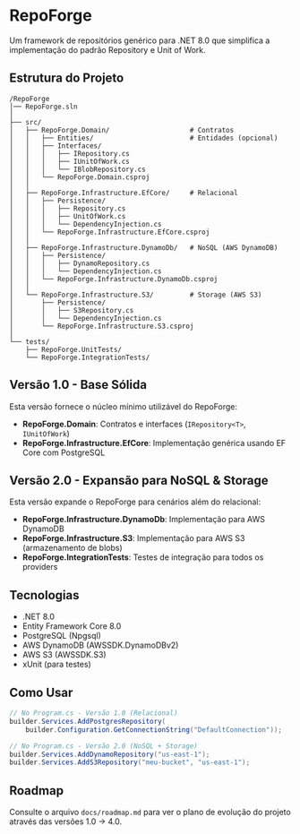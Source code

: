 # RepoForge

Um framework de repositórios genérico para .NET 8.0 que simplifica a implementação do padrão Repository e Unit of Work.

## Estrutura do Projeto

```
/RepoForge
│── RepoForge.sln
│
├── src/
│   ├── RepoForge.Domain/                    # Contratos
│   │   ├── Entities/                        # Entidades (opcional)
│   │   ├── Interfaces/
│   │   │   ├── IRepository.cs
│   │   │   ├── IUnitOfWork.cs
│   │   │   └── IBlobRepository.cs
│   │   └── RepoForge.Domain.csproj
│   │
│   ├── RepoForge.Infrastructure.EfCore/     # Relacional
│   │   ├── Persistence/
│   │   │   ├── Repository.cs
│   │   │   ├── UnitOfWork.cs
│   │   │   └── DependencyInjection.cs
│   │   └── RepoForge.Infrastructure.EfCore.csproj
│   │
│   ├── RepoForge.Infrastructure.DynamoDb/   # NoSQL (AWS DynamoDB)
│   │   ├── Persistence/
│   │   │   ├── DynamoRepository.cs
│   │   │   └── DependencyInjection.cs
│   │   └── RepoForge.Infrastructure.DynamoDb.csproj
│   │
│   └── RepoForge.Infrastructure.S3/         # Storage (AWS S3)
│       ├── Persistence/
│       │   ├── S3Repository.cs
│       │   └── DependencyInjection.cs
│       └── RepoForge.Infrastructure.S3.csproj
│
└── tests/
    ├── RepoForge.UnitTests/
    └── RepoForge.IntegrationTests/
```

## Versão 1.0 - Base Sólida

Esta versão fornece o núcleo mínimo utilizável do RepoForge:

- **RepoForge.Domain**: Contratos e interfaces (`IRepository<T>`, `IUnitOfWork`)
- **RepoForge.Infrastructure.EfCore**: Implementação genérica usando EF Core com PostgreSQL

## Versão 2.0 - Expansão para NoSQL & Storage

Esta versão expande o RepoForge para cenários além do relacional:

- **RepoForge.Infrastructure.DynamoDb**: Implementação para AWS DynamoDB
- **RepoForge.Infrastructure.S3**: Implementação para AWS S3 (armazenamento de blobs)
- **RepoForge.IntegrationTests**: Testes de integração para todos os providers

## Tecnologias

- .NET 8.0
- Entity Framework Core 8.0
- PostgreSQL (Npgsql)
- AWS DynamoDB (AWSSDK.DynamoDBv2)
- AWS S3 (AWSSDK.S3)
- xUnit (para testes)

## Como Usar

```csharp
// No Program.cs - Versão 1.0 (Relacional)
builder.Services.AddPostgresRepository(
    builder.Configuration.GetConnectionString("DefaultConnection"));

// No Program.cs - Versão 2.0 (NoSQL + Storage)
builder.Services.AddDynamoRepository("us-east-1");
builder.Services.AddS3Repository("meu-bucket", "us-east-1");
```

## Roadmap

Consulte o arquivo `docs/roadmap.md` para ver o plano de evolução do projeto através das versões 1.0 → 4.0.
